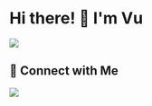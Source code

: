 <h1 align="left">
  Hi there! 👋 I'm Vu 
</h1>

<p align="left">
  <a href="https://github.com/VuDHA">
    <img src="https://readme-typing-svg.herokuapp.com?size=24&width=500&lines=Front-End+Developer;React+%26+Vue+Specialist;Building+Cool+Projects+in+Next.js;Welcome+to+my+GitHub+Profile!" />
  </a>
</p>
<h2 align="left">🔗 Connect with Me</h2>
<p align="left">
  <a href="https://www.linkedin.com/in/%C4%91%E1%BB%97-hu%E1%BB%B3nh-anh-v%C5%A9-909016295?lipi=urn%3Ali%3Apage%3Ad_flagship3_profile_view_base_contact_details%3BYVyEUaZKRhGc03Ic4yM%2Fpw%3D%3D"><img src="https://img.shields.io/badge/-LinkedIn-blue?style=flat&logo=Linkedin&logoColor=white" /></a>
</p>

